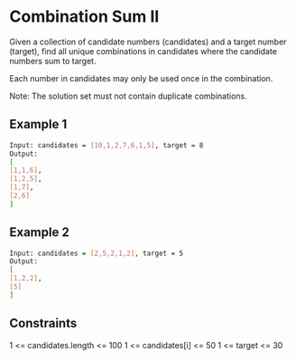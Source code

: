 # Combination Sum II

Given a collection of candidate numbers (candidates) and a target number (target), find all unique combinations in candidates where the candidate numbers sum to target.

Each number in candidates may only be used once in the combination.

Note: The solution set must not contain duplicate combinations.

## Example 1

```bash
Input: candidates = [10,1,2,7,6,1,5], target = 8
Output: 
[
[1,1,6],
[1,2,5],
[1,7],
[2,6]
]
```

## Example 2

```bash
Input: candidates = [2,5,2,1,2], target = 5
Output: 
[
[1,2,2],
[5]
]
```

## Constraints

1 <= candidates.length <= 100
1 <= candidates[i] <= 50
1 <= target <= 30
